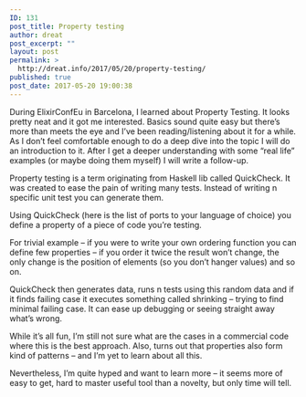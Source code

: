 ```yaml
---
ID: 131
post_title: Property testing
author: dreat
post_excerpt: ""
layout: post
permalink: >
  http://dreat.info/2017/05/20/property-testing/
published: true
post_date: 2017-05-20 19:00:38
---
```

During ElixirConfEu in Barcelona, I learned about Property Testing. It looks pretty neat and it got me interested. Basics sound quite easy but there’s more than meets the eye and I’ve been reading/listening about it for a while.
As I don’t feel comfortable enough to do a deep dive into the topic I will do an introduction to it. After I get a deeper understanding with some “real life” examples (or maybe doing them myself) I will write a follow-up.

Property testing is a term originating from Haskell lib called QuickCheck. It was created to ease the pain of writing many tests. Instead of writing n specific unit test you can generate them.

Using QuickCheck (here is the list of ports to your language of choice) you define a property of a piece of code you’re testing.

For trivial example – if you were to write your own ordering function you can define few properties – if you order it twice the result won’t change, the only change is the position of elements (so you don’t hanger values) and so on.

QuickCheck then generates data, runs n tests using this random data and if it finds failing case it executes something called shrinking – trying to find minimal failing case. It can ease up debugging or seeing straight away what’s wrong.

While it’s all fun, I’m still not sure what are the cases in a commercial code where this is the best approach. Also, turns out that properties also form kind of patterns – and I’m yet to learn about all this.

Nevertheless, I’m quite hyped and want to learn more – it seems more of easy to get, hard to master useful tool than a novelty, but only time will tell.